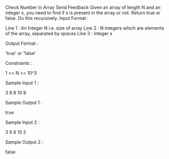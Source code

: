  Check Number in Array
Send Feedback
Given an array of length N and an integer x, you need to find if x is present in the array or not. Return true or false.
Do this recursively.
Input Format :

Line 1 : An Integer N i.e. size of array
Line 2 : N integers which are elements of the array, separated by spaces
Line 3 : Integer x

Output Format :

'true' or 'false'

Constraints :

1 <= N <= 10^3

Sample Input 1 :

3
9 8 10
8

Sample Output 1 :

true

Sample Input 2 :

3
9 8 10
2

Sample Output 2 :

false

